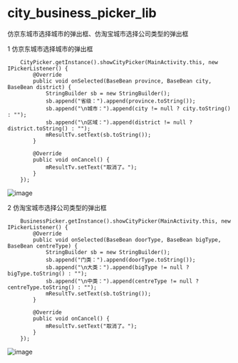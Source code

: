 # city_business_picker_lib
仿京东城市选择城市的弹出框、仿淘宝城市选择公司类型的弹出框

1 仿京东城市选择城市的弹出框

        CityPicker.getInstance().showCityPicker(MainActivity.this, new IPickerListener() {
            @Override
            public void onSelected(BaseBean province, BaseBean city, BaseBean district) {
                StringBuilder sb = new StringBuilder();
                sb.append("省级：").append(province.toString());
                sb.append("\n城市：").append(city != null ? city.toString() : "");
                sb.append("\n区域：").append(district != null ? district.toString() : "");
                mResultTv.setText(sb.toString());
            }

            @Override
            public void onCancel() {
                mResultTv.setText("取消了。");
            }
        });
       
  ![image](https://github.com/hxw-haha/city_business_picker_lib.git/raw/master/仿京东城市选择城市的弹出框.jpg)
        
2 仿淘宝城市选择公司类型的弹出框

        BusinessPicker.getInstance().showCityPicker(MainActivity.this, new IPickerListener() {
            @Override
            public void onSelected(BaseBean doorType, BaseBean bigType, BaseBean centreType) {
                StringBuilder sb = new StringBuilder();
                sb.append("门类：").append(doorType.toString());
                sb.append("\n大类：").append(bigType != null ? bigType.toString() : "");
                sb.append("\n中类：").append(centreType != null ? centreType.toString() : "");
                mResultTv.setText(sb.toString());
            }

            @Override
            public void onCancel() {
                mResultTv.setText("取消了。");
            }
        });
        
 ![image](https://github.com/hxw-haha/city_business_picker_lib.git/raw/master/仿淘宝城市选择公司类型的弹出框.jpg)       
